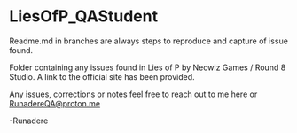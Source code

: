 # LiesOfP_QAStudent

Readme.md in branches are always steps to reproduce and capture of issue found.

Folder containing any issues found in Lies of P by Neowiz Games / Round 8 Studio. A link to the official site has been provided.

Any issues, corrections or notes feel free to reach out to me here or RunadereQA@proton.me

-Runadere
